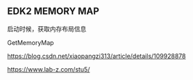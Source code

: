 ## EDK2 MEMORY MAP

启动时候，获取内存布局信息

GetMemoryMap

https://blog.csdn.net/xiaopangzi313/article/details/109928878

https://www.lab-z.com/stu5/